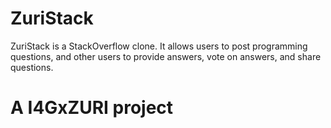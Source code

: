 # ZuriStack
ZuriStack is a StackOverflow clone. It allows users to post programming questions, and other users to provide answers, vote on answers, and share questions.

# A I4GxZURI project